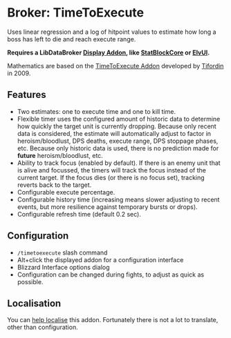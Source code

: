 Broker: TimeToExecute
=====================

Uses linear regression and a log of hitpoint values to estimate how long
a boss has left to die and reach execute range.

**Requires a LibDataBroker [Display Addon][], like [StatBlockCore][] or
[ElvUI][].**

Mathematics are based on the [TimeToExecute Addon][] developed by
[Tifordin][] in 2009.

Features
--------

- Two estimates: one to execute time and one to kill time.
- Flexible timer uses the configured amount of historic data to
  determine how quickly the target unit is currently dropping. Because
  only recent data is considered, the estimate will automatically adjust
  to factor in heroism/bloodlust, DPS deaths, execute range, DPS
  stoppage phases, etc. Because only historic data is used, there is no
  prediction made for **future** heroism/bloodlust, etc.
- Ability to track focus (enabled by default). If there is an enemy unit
  that is alive and focussed, the timers will track the focus instead of
  the current target. If the focus dies (or there is no focus set),
  tracking reverts back to the target.
- Configurable execute percentage.
- Configurable history time (increasing means slower adjusting to recent
  events, but more resilience against temporary bursts or drops).
- Configurable refresh time (default 0.2 sec).

Configuration
-------------

- `/timetoexecute` slash command
- Alt+click the displayed addon for a configuration interface
- Blizzard Interface options dialog
- Configuration can be changed during fights, to adjust as quick as
  possible.

Localisation
------------

You can [help localise][] this addon. Fortunately there is not a lot to
translate, other than configuration.

[help localise]: http://www.wowace.com/addons/broker_timetoexecute/localization/
[Display Addon]: https://github.com/tekkub/libdatabroker-1-1/wiki/addons-using-ldb
[StatBlockCore]: http://www.curse.com/addons/wow/stat-block-core
[ElvUI]: http://www.tukui.org/dl.php
[TimeToExecute Addon]: http://www.wowace.com/addons/timetoexecute/
[Tifordin]: http://www.wowace.com/profiles/Tifordin/
